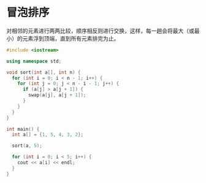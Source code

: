 # 冒泡排序

对相邻的元素进行两两比较，顺序相反则进行交换，这样，每一趟会将最大（或最小）的元素浮到顶端，直到所有元素排完为止。

```cpp
#include <iostream>

using namespace std;

void sort(int a[], int n) {
  for (int i = 0; i < n - 1; i++) {
    for (int j = 0; j < n - i - 1; j++) {
      if (a[j] > a[j + 1]) {
        swap(a[j], a[j + 1]);
      }
    }
  }
}

int main() {
  int a[] = {1, 5, 4, 3, 2};

  sort(a, 5);

  for (int i = 0; i < 5; i++) {
    cout << a[i] << endl;
  }
}
```
